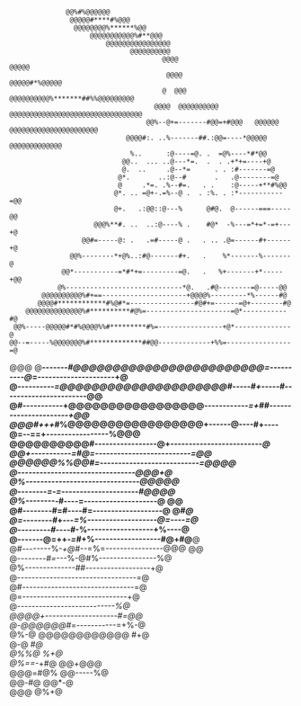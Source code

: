                   @@%#%@@@@@@                                                                       
                   @@@@@#****#%@@@                                                                  
                    @@@@@@@@%******%@@                                                              
                        @@@@@@@@@@@%#**@@@                                                          
                            @@@@@@@@@@@@@@@@                                                        
                                  @@@@@@@@@@                                                        
                                          @@@@                           @@@@@                      
                                           @@@@                        @@@@@#*%@@@@@                
                                          @  @@@                     @@@@@@@@@@%*******##%%@@@@@@@@@
                                        @@@@  @@@@@@@@@@           @@@@@@@@@@@@@@@@@@@@@@@@@@@@@@@@@
                                      @@%--@+=-------#@@=+#@@@   @@@@@@     @@@@@@@@@@@@@@@@@@@@@@  
                                 @@@@#:. ..%-------##.:@@=----*@@@@@           @@@@@@@@@@@@@        
                                  %..      :@----=@. .  =@%----*#*@@                                
                                @@..  ... ..@---*=.  .  . .+*+=----+@                               
                                @.  ..     .@--*=      . . :#-------=@                              
                               @*.       ..:@--#       .   .@--------=@                             
                               @     .*=. .%--#=.   . .    :@-----+**#%@@                           
                              @*. .. =@+-.=%--@ .  . :%. . :*-----------=@@                         
                              @+.   .:@@::@---%      @#@.  @------===-----@@                        
                         @@@%**#. ..  ..:@----% .    #@*  -%---=*+=*-=+---+@                        
                      @@#=-----@: .   .=#-----@ .   . .. .@=------#+------+@                        
                   @@%--------*+@%..:#@-------#+.   .    %*-------%-------@                         
                 @@*-----------=*#*+=---------=@.   .   %+-------+*-----+@@                         
                @%-----------------------------*@.   .#@--------=@-----@@                           
            @@@@@@@@@@%#+==---------------------+@@@@%---------*%------#@                           
           @@@@#************#%@#*=----------------#@#+=------=@+--------#@                          
        @@@@@@@@@@@@@@%#**********#@%=---------------------=@*-----------#@                         
     @@%-----@@@@@#*#%@@@@%%#*********#%=----------------+@*--------------@                         
    @@--=-----%@@@@@@@%#*************##@@-------------+%%=----------------=@                        
@@@ @**---*----#@@@@@@@@@@@@@@@@@@@@@@@@=----------@*=---------------------+@                       
    @*----------=@@@@@@@@@@@@@@@@@@@@@#-----#+-----#*-----------------------@@                      
     @#-----------+@@@@@@@@@@@@@@@@@*------------=+##----------------------+@@                      
      @@@#+++*#%@@@@@@@@@@@@@@@@@+------@----#+----@=--==+-----------------%@@@                     
                      @@@@@@@@@@#-----------------@+-------------------------*@                     
                                 @@+-----------=#@=--------------------------=@@                    
                                    @@@@@@%%@@#=---------------------------=@@@@                    
                                          @--------------------------------@@@+@                    
                                          @%-------------------------------@@@@@                    
                                          @--------=-=---------------------#@@@@                    
                                         @%--------*-#----=--------------------@   @@               
                                         @#--------#=#----#=-------------------@ @#*@               
                                         @=--------#*+---*=%-------------------@=----=@             
                                         @---------#*----#-%------------------+%----@               
                                         @-------@=++*-=*#+%------------------#@+#@**@              
                                        @#--------%-*+@#*--=%=----------------@@@   @@              
                                        @*--------#=*---%-@#%----------------%@                     
                                        @%--------------##------------------+@                      
                                         @---------------------------------=@                       
                                         @#-------------------------------=@                        
                                          @=-----------------------------+@                         
                                           @*---------------------------%@                          
                                           @@@@+--------------------#=@@                            
                                           @-@@@@@@#*=-----------=+%-@                              
                                          @%-@        @@@@@@@@@@@@ #+@                              
                                           @-@                     #*@                              
                                           @%%@                    %+@                              
                                         @%==-*+#@                @@+@@@                            
                                          @@@=#@%               @@-----%@                           
                                           @@-#@                  @@*-@                             
                                            @@@                    @%+@                             
